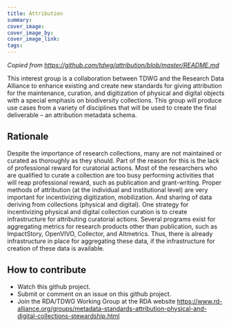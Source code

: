 ```yaml
---
title: Attribution
summary: 
cover_image: 
cover_image_by: 
cover_image_link: 
tags: 
---
```


_Copied from <https://github.com/tdwg/attribution/blob/master/README.md>_

This interest group is a collaboration between TDWG and the Research Data Alliance to enhance existing and create new standards for giving attribution for the maintenance, curation, and digitization of physical and digital objects with a special emphasis on biodiversity collections. This group will produce use cases from a variety of disciplines that will be used to create the final deliverable – an attribution metadata schema.

## Rationale

Despite the importance of research collections, many are not maintained or curated as thoroughly as they should. Part of the reason for this is the lack of professional reward for curatorial actions. Most of the researchers who are qualified to curate a collection are too busy performing activities that will reap professional reward, such as publication and grant-writing. Proper methods of attribution (at the individual and institutional level) are very important for incentivizing digitization, mobilization. And sharing of data deriving from collections (physical and digital). One strategy for incentivizing physical and digital collection curation is to create infrastructure for attributing curatorial actions. Several programs exist for aggregating metrics for research products other than publication, such as ImpactStory, OpenVIVO, Collector, and Altmetrics. Thus, there is already infrastructure in place for aggregating these data, if the infrastructure for creation of these data is available.

## How to contribute

* Watch this github project.
* Submit or comment on an issue on this github project.
* Join the RDA/TDWG Working Group at the RDA website <https://www.rd-alliance.org/groups/metadata-standards-attribution-physical-and-digital-collections-stewardship.html>